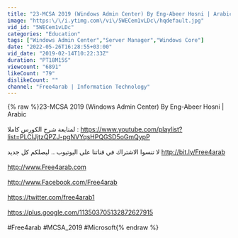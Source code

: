 ```yaml
---
title: "23-MCSA 2019 (Windows Admin Center) By Eng-Abeer Hosni | Arabic"
image: "https:\/\/i.ytimg.com\/vi\/5WECem1vLDc\/hqdefault.jpg"
vid_id: "5WECem1vLDc"
categories: "Education"
tags: ["Windows Admin Center","Server Manager","Windows Core"]
date: "2022-05-26T16:28:55+03:00"
vid_date: "2019-02-14T10:22:33Z"
duration: "PT18M15S"
viewcount: "6891"
likeCount: "79"
dislikeCount: ""
channel: "Free4arab | Information Technology"
---
```

{% raw %}23-MCSA 2019 (Windows Admin Center) By Eng-Abeer Hosni | Arabic<br /><br />لمتابعة شرح الكورس كاملا : <a rel="nofollow" target="blank" href="https://www.youtube.com/playlist?list=PLCIJjtzQPZJ-pgNVYqsHPQGSD5oGmQypP">https://www.youtube.com/playlist?list=PLCIJjtzQPZJ-pgNVYqsHPQGSD5oGmQypP</a><br /><br />لا تنسوا الاشتراك في قناتنا على اليوتيوب .. ليصلكم كل جديد <a rel="nofollow" target="blank" href="http://bit.ly/Free4arab">http://bit.ly/Free4arab</a><br /><br /><a rel="nofollow" target="blank" href="http://www.Free4arab.com">http://www.Free4arab.com</a><br /><br /><a rel="nofollow" target="blank" href="http://www.Facebook.com/Free4arab">http://www.Facebook.com/Free4arab</a><br /><br /><a rel="nofollow" target="blank" href="https://twitter.com/free4arab1">https://twitter.com/free4arab1</a><br /><br /><a rel="nofollow" target="blank" href="https://plus.google.com/113503705132872627915">https://plus.google.com/113503705132872627915</a><br /><br />#Free4arab #MCSA_2019 #Microsoft{% endraw %}
